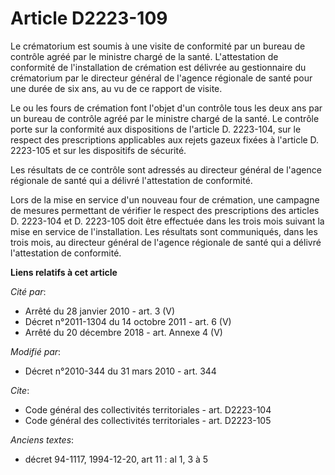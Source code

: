 # Article D2223-109

Le crématorium est soumis à une visite de conformité par un bureau de contrôle agréé par le ministre chargé de la santé.
L'attestation de conformité de l'installation de crémation est délivrée au gestionnaire du crématorium par le directeur
général de l'agence régionale de santé pour une durée de six ans, au vu de ce rapport de visite.

Le ou les fours de crémation font l'objet d'un contrôle tous les deux ans par un bureau de contrôle agréé par le ministre
chargé de la santé. Le contrôle porte sur la conformité aux dispositions de l'article D. 2223-104, sur le respect des
prescriptions applicables aux rejets gazeux fixées à l'article D. 2223-105 et sur les dispositifs de sécurité.

Les résultats de ce contrôle sont adressés au directeur général de l'agence régionale de santé qui a délivré l'attestation de
conformité.

Lors de la mise en service d'un nouveau four de crémation, une campagne de mesures permettant de vérifier le respect des
prescriptions des articles D. 2223-104 et D. 2223-105 doit être effectuée dans les trois mois suivant la mise en service de
l'installation. Les résultats sont communiqués, dans les trois mois, au directeur général de l'agence régionale de santé qui
a délivré l'attestation de conformité.

**Liens relatifs à cet article**

_Cité par_:

  - Arrêté du 28 janvier 2010 - art. 3 (V)
  - Décret n°2011-1304 du 14 octobre 2011 - art. 6 (V)
  - Arrêté du 20 décembre 2018 - art. Annexe 4 (V)

_Modifié par_:

  - Décret n°2010-344 du 31 mars 2010 - art. 344

_Cite_:

  - Code général des collectivités territoriales - art. D2223-104
  - Code général des collectivités territoriales - art. D2223-105

_Anciens textes_:

  - décret 94-1117, 1994-12-20, art 11 : al 1, 3 à 5
